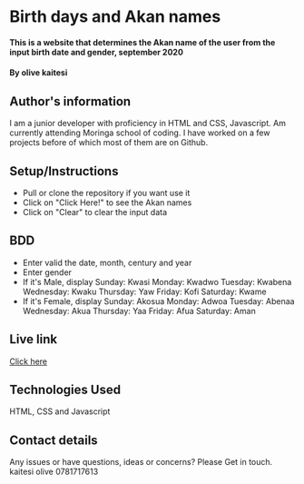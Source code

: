 # Birth days and Akan names
#### This is a website that determines the Akan name of the user from the input birth date and gender, september 2020
#### By **olive kaitesi**
## Author's information
I am a junior developer with proficiency in HTML and CSS, Javascript. Am currently attending Moringa school of coding. I have worked on a few projects before of which most of them are on Github.
## Setup/Instructions
* Pull or clone the repository if you want use it
* Click on "Click Here!" to see the Akan names
* Click on "Clear" to clear the input data
## BDD
* Enter  valid the date, month, century and year
* Enter gender
* If it's Male, display
Sunday: Kwasi
Monday: Kwadwo
Tuesday: Kwabena
Wednesday: Kwaku
Thursday:  Yaw
Friday: Kofi
Saturday: Kwame
* If it's Female, display
Sunday: Akosua
Monday: Adwoa
Tuesday: Abenaa
Wednesday: Akua
Thursday:  Yaa
Friday: Afua
Saturday: Aman
## Live link
[Click here](https://github.com/Olive-26/Birth-names.git/)
## Technologies Used
HTML, CSS and Javascript
## Contact details
 Any issues or have questions, ideas or concerns? 
  Please Get in touch.
  kaitesi olive
  0781717613
